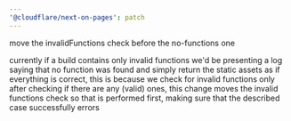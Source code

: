 ```yaml
---
'@cloudflare/next-on-pages': patch
---
```


move the invalidFunctions check before the no-functions one

currently if a build contains only invalid functions we'd be presenting a log
saying that no function was found and simply return the static assets as if
everything is correct, this is because we check for invalid functions only
after checking if there are any (valid) ones, this change moves the invalid
functions check so that is performed first, making sure that the described case
successfully errors
